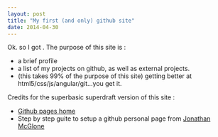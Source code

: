 ```yaml
---
layout: post
title: "My first (and only) github site"
date: 2014-04-30
---
```


Ok. so I got . 
The purpose of this site is : 
* a brief profile 
* a list of my projects on github, as well as external projects.
* (this takes 99% of the purpose of this site) getting better at html5/css/js/angular/git...you get it.

Credits for the superbasic superdraft version of this site : 

* [Github pages home](https://pages.github.com/)
* Step by step guite to setup a github personal page from [Jonathan McGlone](http://jmcglone.com/guides/github-pages/)
